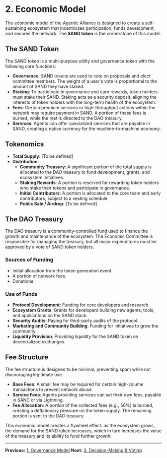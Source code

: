 # 2. Economic Model

The economic model of the Agentic Alliance is designed to create a self-sustaining ecosystem that incentivizes participation, funds development, and secures the network. The **SAND token** is the cornerstone of this model.

## The SAND Token

The SAND token is a multi-purpose utility and governance token with the following core functions:

*   **Governance**: SAND tokens are used to vote on proposals and elect committee members. The weight of a user's vote is proportional to the amount of SAND they have staked.
*   **Staking**: To participate in governance and earn rewards, token holders must stake their SAND. Staking acts as a security deposit, aligning the interests of token holders with the long-term health of the ecosystem.
*   **Fees**: Certain premium services or high-throughput actions within the network may require payment in SAND. A portion of these fees is burned, while the rest is directed to the DAO treasury.
*   **Services**: Agents can offer specialized services that are payable in SAND, creating a native currency for the machine-to-machine economy.

## Tokenomics

*   **Total Supply**: [To be defined]
*   **Distribution**:
    *   **Community Treasury**: A significant portion of the total supply is allocated to the DAO treasury to fund development, grants, and ecosystem initiatives.
    *   **Staking Rewards**: A portion is reserved for rewarding token holders who stake their tokens and participate in governance.
    *   **Initial Contributors**: A portion is allocated to the core team and early contributors, subject to a vesting schedule.
    *   **Public Sale / Airdrop**: [To be defined]

## The DAO Treasury

The DAO treasury is a community-controlled fund used to finance the growth and maintenance of the ecosystem. The Economic Committee is responsible for managing the treasury, but all major expenditures must be approved by a vote of SAND token holders.

### Sources of Funding
*   Initial allocation from the token generation event.
*   A portion of network fees.
*   Donations.

### Use of Funds
*   **Protocol Development**: Funding for core developers and research.
*   **Ecosystem Grants**: Grants for developers building new agents, tools, and applications on the SAND stack.
*   **Security Audits**: Paying for third-party audits of the protocol.
*   **Marketing and Community Building**: Funding for initiatives to grow the community.
*   **Liquidity Provision**: Providing liquidity for the SAND token on decentralized exchanges.

## Fee Structure

The fee structure is designed to be minimal, preventing spam while not discouraging legitimate use.
*   **Base Fees**: A small fee may be required for certain high-volume transactions to prevent network abuse.
*   **Service Fees**: Agents providing services can set their own fees, payable in SAND or via Lightning.
*   **Fee Allocation**: A portion of the collected fees (e.g., 50%) is burned, creating a deflationary pressure on the token supply. The remaining portion is sent to the DAO treasury.

This economic model creates a flywheel effect: as the ecosystem grows, the demand for the SAND token increases, which in turn increases the value of the treasury and its ability to fund further growth.

---
**Previous:** [1. Governance Model](./01-governance-model.md)
**Next:** [3. Decision-Making & Voting](./03-decision-making-and-voting.md)